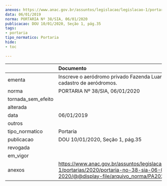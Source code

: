 ```yaml
---
anexos: https://www.anac.gov.br/assuntos/legislacao/legislacao-1/portarias/2020/portaria-no-38-sia-06-01-2020/@@display-file/arquivo_norma/PA2020-0038.pdf
data: 06/01/2019
norma: PORTARIA Nº 38/SIA, 06/01/2020
publicacao: DOU 10/01/2020, Seção 1, pág.35
tags:
- portaria
tipo_normatico: Portaria
hide: 
- toc 
 
---
```


|                    | Documento                                                                                                                                          |
|:-------------------|:---------------------------------------------------------------------------------------------------------------------------------------------------|
| ementa             | Inscreve o aeródromo privado Fazenda Luar (MT) no cadastro de aeródromos.                                                                          |
| norma              | PORTARIA Nº 38/SIA, 06/01/2020                                                                                                                     |
| tornada_sem_efeito |                                                                                                                                                    |
| alterada           |                                                                                                                                                    |
| data               | 06/01/2019                                                                                                                                         |
| outros             |                                                                                                                                                    |
| tipo_normatico     | Portaria                                                                                                                                           |
| publicacao         | DOU 10/01/2020, Seção 1, pág.35                                                                                                                    |
| revogada           |                                                                                                                                                    |
| em_vigor           |                                                                                                                                                    |
| anexos             | https://www.anac.gov.br/assuntos/legislacao/legislacao-1/portarias/2020/portaria-no-38-sia-06-01-2020/@@display-file/arquivo_norma/PA2020-0038.pdf |